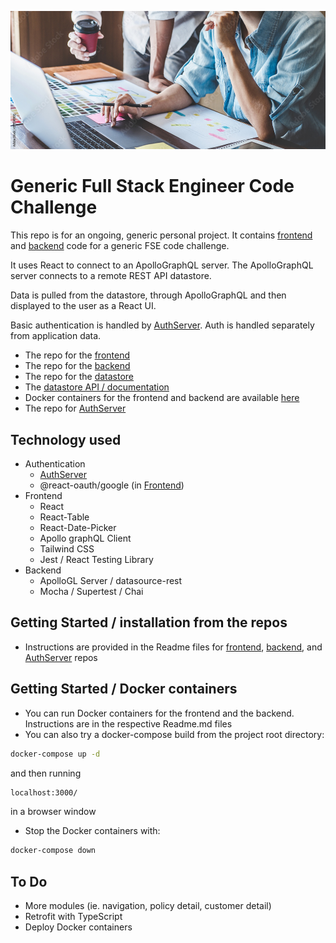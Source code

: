 
![repo header](public/main-banner.jpeg?raw=true "Generic FSE Code Challenge")

# Generic Full Stack Engineer Code Challenge

This repo is for an ongoing, generic personal project. It contains [frontend](https://github.com/mattburnett-repo/generic-fse-code-challenge/tree/main/frontend)  and [backend](https://github.com/mattburnett-repo/generic-fse-code-challenge/tree/main/backend) code for a generic FSE code challenge. 

It uses React to connect to an ApolloGraphQL server. The ApolloGraphQL server connects to a remote REST API datastore.

Data is pulled from the datastore, through ApolloGraphQL and then displayed to the user as a React UI.

Basic authentication is handled by [AuthServer](https://github.com/mattburnett-repo/authServer). Auth is handled separately from application data.

* The repo for the [frontend](https://github.com/mattburnett-repo/generic-fse-code-challenge/tree/main/frontend)
* The repo for the [backend](https://github.com/mattburnett-repo/generic-fse-code-challenge/tree/main/backend)
* The repo for the [datastore](https://github.com/mattburnett-repo/feather-fullstack-codechallenge-datastore)
* The [datastore API / documentation](https://generic-fse-datastore.herokuapp.com/api/v1/api-docs/)
* Docker containers for the frontend and backend are available [here](https://hub.docker.com/u/mattburnett01)
* The repo for [AuthServer](https://github.com/mattburnett-repo/authServer)
  
## Technology used
* Authentication
  * [AuthServer](https://github.com/mattburnett-repo/authServer)
  * @react-oauth/google (in [Frontend](https://github.com/mattburnett-repo/generic-fse-code-challenge/tree/main/frontend))
* Frontend
  * React
  * React-Table
  * React-Date-Picker
  * Apollo graphQL Client
  * Tailwind CSS
  * Jest / React Testing Library
* Backend
  * ApolloGL Server / datasource-rest
  * Mocha / Supertest / Chai

## Getting Started / installation from the repos
* Instructions are provided in the Readme files for [frontend](https://github.com/mattburnett-repo/generic-fse-code-challenge/tree/main/frontend), [backend](https://github.com/mattburnett-repo/generic-fse-code-challenge/tree/main/backend), and [AuthServer](https://github.com/mattburnett-repo/authServer) repos
  
## Getting Started / Docker containers
* You can run Docker containers for the frontend and the backend. Instructions are in the respective Readme.md files
* You can also try a docker-compose build from the project root directory:
```bash
docker-compose up -d
```
and then running
```bash
localhost:3000/
```
in a browser window
* Stop the Docker containers with:
```bash
docker-compose down
```

## To Do
* More modules (ie. navigation, policy detail, customer detail)
* Retrofit with TypeScript
* Deploy Docker containers
